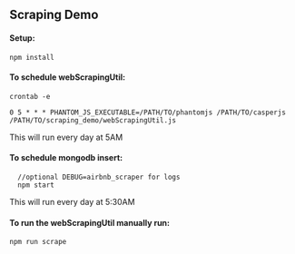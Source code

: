 
## Scraping Demo
#### Setup:

```
npm install
```

#### To schedule webScrapingUtil:

```
crontab -e

0 5 * * * PHANTOM_JS_EXECUTABLE=/PATH/TO/phantomjs /PATH/TO/casperjs  /PATH/TO/scraping_demo/webScrapingUtil.js
```

This will run every day at 5AM


#### To schedule mongodb insert:

```
  //optional DEBUG=airbnb_scraper for logs
  npm start
```

This will run every day at 5:30AM


#### To run the webScrapingUtil manually run:

```
npm run scrape
```
